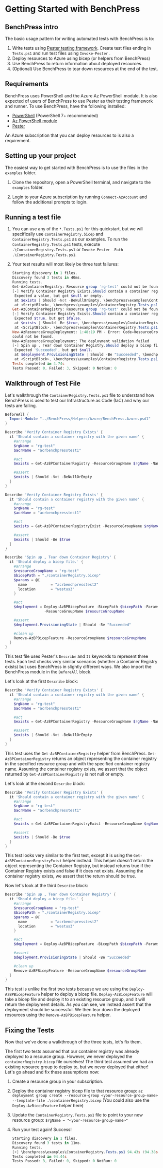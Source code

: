 # Getting Started with BenchPress

## BenchPress intro

The basic usage pattern for writing automated tests with BenchPress is to:

1. Write tests using [Pester testing framework](https://pester.dev/docs/quick-start). Create test files ending in
   `Tests.ps1` and run test files using `Invoke-Pester` .
1. Deploy resources to Azure using bicep (or helpers from BenchPress)
1. Use BenchPress to return information about deployed resources.
1. (Optional) Use BenchPress to tear down resources at the end of the test.

## Requirements

BenchPress uses PowerShell and the Azure Az PowerShell module. It is also expected of users of BenchPress to use Pester
as their testing framework and runner. To use BenchPress, have the following installed:

- [PowerShell](https://learn.microsoft.com/en-us/powershell/scripting/install/installing-powershell-on-windows)
  (PowerShell 7+ recommended)
- [Az PowerShell module](https://learn.microsoft.com/en-us/powershell/azure/install-az-ps?view=azps-9.3.0)
- [Pester](https://pester.dev/docs/introduction/installation)

An Azure subscription that you can deploy resources to is also a requirement.

## Setting up your project

The easiest way to get started with BenchPress is to use the files in the `examples` folder.

1. Clone the repository, open a PowerShell terminal, and navigate to the `examples` folder.

1. Login to your Azure subscription by running `Connect-AzAccount` and follow the additional prompts to login.

## Running a test file

1. You can use any of the `*.Tests.ps1` for this quickstart, but we will specifically use `containerRegistry.bicep` and
   `ContainerRegistry.Tests.ps1` as our examples. To run the `ContainerRegistry.Tests.ps1` tests, execute
   `.\ContainerRegistry.Tests.ps1` or `Invoke-Pester -Path .\ContainerRegistry.Tests.ps1`.

1. Your test results will most likely be three test failures:

   ```PowerShell
   Starting discovery in 1 files.
   Discovery found 3 tests in 40ms.
   Running tests.
   Get-AzContainerRegistry: Resource group 'rg-test' could not be found.
   [-] Verify Container Registry Exists.Should contain a container registry with the given name 537ms (530ms|7ms)
    Expected a value, but got $null or empty.
    at $exists | Should -Not -BeNullOrEmpty, \benchpress\examples\ContainerRegistry.Tests.ps1:15
    at <ScriptBlock>, \benchpress\examples\ContainerRegistry.Tests.ps1:15
   Get-AzContainerRegistry: Resource group 'rg-test' could not be found.
   [-] Verify Container Registry Exists.Should contain a container registry with the given name 213ms (213ms|0ms)
    Expected $true, but got $false.
    at $exists | Should -Be $true, \benchpress\examples\ContainerRegistry.Tests.ps1:29
    at <ScriptBlock>, \benchpress\examples\ContainerRegistry.Tests.ps1:29
   New-AzResourceGroupDeployment: 1:48:19 PM - Error: Code=ResourceGroupNotFound; Message=Resource group 'rg-test'
   could not be found.
   New-AzResourceGroupDeployment: The deployment validation failed
   [-] Spin up , Tear down Container Registry.Should deploy a bicep file. 6.01s (6.01s|0ms)
    Expected 'Succeeded', but got $null.
    at $deployment.ProvisioningState | Should -Be "Succeeded", \benchpress\examples\ContainerRegistry.Tests.ps1:47
    at <ScriptBlock>, \benchpress\examples\ContainerRegistry.Tests.ps1:47
   Tests completed in 4.74s
   Tests Passed: 0, Failed: 3, Skipped: 0 NotRun: 0
   ```

## Walkthrough of Test File

Let's walkthrough the `ContainerRegistry.Tests.ps1` file to understand how BenchPress is used to test our
Infrastructure as Code (IaC) and why our tests are failing.

```PowerShell
BeforeAll {
  Import-Module "../BenchPress/Helpers/Azure/BenchPress.Azure.psd1"
}

Describe 'Verify Container Registry Exists' {
  it 'Should contain a container registry with the given name' {
    #arrange
    $rgName = "rg-test"
    $acrName = "acrbenchpresstest1"

    #act
    $exists = Get-AzBPContainerRegistry -ResourceGroupName $rgName -Name $acrName

    #assert
    $exists | Should -Not -BeNullOrEmpty
  }
}

Describe 'Verify Container Registry Exists' {
  it 'Should contain a container registry with the given name' {
    #arrange
    $rgName = "rg-test"
    $acrName = "acrbenchpresstest1"

    #act
    $exists = Get-AzBPContainerRegistryExist -ResourceGroupName $rgName -Name $acrName

    #assert
    $exists | Should -Be $true
  }
}

Describe 'Spin up , Tear down Container Registry' {
  it 'Should deploy a bicep file.' {
    #arrange
    $resourceGroupName = "rg-test"
    $bicepPath = "./containerRegistry.bicep"
    $params = @{
      name           = "acrbenchpresstest2"
      location       = "westus3"
    }

    #act
    $deployment = Deploy-AzBPBicepFeature -BicepPath $bicepPath -Params $params `
                  -ResourceGroupName $resourceGroupName

    #assert
    $deployment.ProvisioningState | Should -Be "Succeeded"

    #clean up
    Remove-AzBPBicepFeature -ResourceGroupName $resourceGroupName
  }
}
```

This test file uses Pester's `Describe` and `It` keywords to represent three tests. Each test checks very similar
scenarios (whether a Container Registry exists) but uses BenchPress in slightly different ways. We also import the
BenchPress module in the `BeforeAll` block.

Let's look at the first `Describe` block:

```PowerShell
Describe 'Verify Container Registry Exists' {
  it 'Should contain a container registry with the given name' {
    #arrange
    $rgName = "rg-test"
    $acrName = "acrbenchpresstest1"

    #act
    $exists = Get-AzBPContainerRegistry -ResourceGroupName $rgName -Name $acrName

    #assert
    $exists | Should -Not -BeNullOrEmpty
  }
}
```

This test uses the `Get-AzBPContainerRegistry` helper from BenchPress. `Get-AzBPContainerRegistry` returns an object
representing the container registry in the specified resource group and with the specified container registry name.
Assuming the container registry exists, we assert that the object returned by `Get-AzBPContainerRegistry` is not null
or empty.

Let's look at the second `Describe` block:

```PowerShell
Describe 'Verify Container Registry Exists' {
  it 'Should contain a container registry with the given name' {
    #arrange
    $rgName = "rg-test"
    $acrName = "acrbenchpresstest1"

    #act
    $exists = Get-AzBPContainerRegistryExist -ResourceGroupName $rgName -Name $acrName

    #assert
    $exists | Should -Be $true
  }
}
```

This test looks very similar to the first test, except it is using the `Get-AzBPContainerRegistryExist` helper instead.
This helper doesn't return the object representing the Container Registry, but instead returns true if the Container
Registry exists and false if it does not exists. Assuming the container registry exists, we assert that the return
should be true.

Now let's look at the third `Describe` block:

```PowerShell
Describe 'Spin up , Tear down Container Registry' {
  it 'Should deploy a bicep file.' {
    #arrange
    $resourceGroupName = "rg-test"
    $bicepPath = "./containerRegistry.bicep"
    $params = @{
      name           = "acrbenchpresstest2"
      location       = "westus3"
    }

    #act
    $deployment = Deploy-AzBPBicepFeature -BicepPath $bicepPath -Params $params -ResourceGroupName $resourceGroupName

    #assert
    $deployment.ProvisioningState | Should -Be "Succeeded"

    #clean up
    Remove-AzBPBicepFeature -ResourceGroupName $resourceGroupName
  }
}
```

This test is unlike the first two tests because we are using the `Deploy-AzBPBicepFeature` helper to deploy a bicep
file. `Deploy-AzBicepFeature` will take a bicep file and deploy it to an existing resource group, and it will return
the deployment details. As you can see, we instead assert that the deployment should be successful. We then tear down
the deployed resources using the `Remove-AzBPBicepFeature` helper.

## Fixing the Tests

Now that we've done a walkthrough of the three tests, let's fix them.

The first two tests assumed that our container registry was already deployed to a resource group. However, we
never deployed the `containerRegistry.bicep` file ourselves! The third test assumed we had an existing resource group
to deploy to, but we never deployed that either! Let's go ahead and fix these assumptions now:

1. Create a resource group in your subscription.
1. Deploy the container registry bicep file to that resource group:
   `az deployment group create --resource-group <your-resource-group-name> --template-file .\containerRegistry.bicep`
   (You could also use the `Deploy-AzBicepFeature` helper here)
1. Update the `ContainerRegistry.Tests.ps1` file to point to your new resource group:
   `$rgName = "<your-resource-group-name>"`
1. Run your test again! Success!

   ```PowerShell
   Starting discovery in 1 files.
   Discovery found 3 tests in 11ms.
   Running tests.
   [+] \benchpress\examples\ContainerRegistry.Tests.ps1 94.43s (94.38s|48ms)
   Tests completed in 94.44s
   Tests Passed: 3, Failed: 0, Skipped: 0 NotRun: 0
   ```
